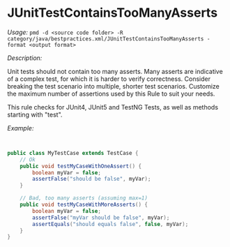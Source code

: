 
# JUnitTestContainsTooManyAsserts

*Usage:* 
`pmd -d <source code folder> -R category/java/bestpractices.xml/JUnitTestContainsTooManyAsserts -format <output format>`

*Description:*

Unit tests should not contain too many asserts. Many asserts are indicative of a complex test, for which
it is harder to verify correctness.  Consider breaking the test scenario into multiple, shorter test scenarios.
Customize the maximum number of assertions used by this Rule to suit your needs.

This rule checks for JUnit4, JUnit5 and TestNG Tests, as well as methods starting with "test".
        

*Example:*
```java


public class MyTestCase extends TestCase {
    // Ok
    public void testMyCaseWithOneAssert() {
        boolean myVar = false;
        assertFalse("should be false", myVar);
    }

    // Bad, too many asserts (assuming max=1)
    public void testMyCaseWithMoreAsserts() {
        boolean myVar = false;
        assertFalse("myVar should be false", myVar);
        assertEquals("should equals false", false, myVar);
    }
}

        
```